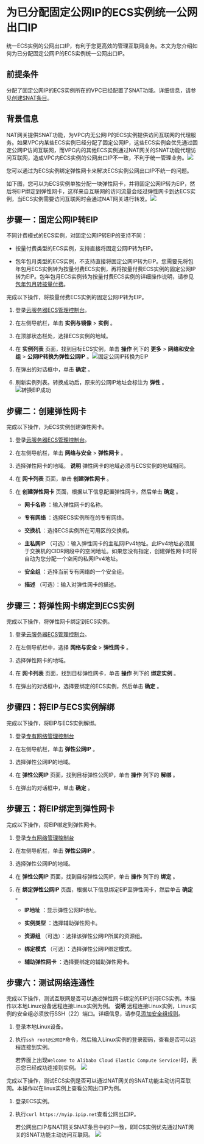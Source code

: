 为已分配固定公网IP的ECS实例统一公网出口IP 
=============================================

统一ECS实例的公网出口IP，有利于您更高效的管理互联网业务。本文为您介绍如何为已分配固定公网IP的ECS实例统一公网出口IP。

前提条件 
-------------------------

分配了固定公网IP的ECS实例所在的VPC已经配置了SNAT功能。详细信息，请参见[创建SNAT条目](/intl.zh-CN/用户指南/SNAT/创建SNAT条目.md)。

背景信息 
-------------------------

NAT网关提供SNAT功能，为VPC内无公网IP的ECS实例提供访问互联网的代理服务。如果VPC内某些ECS实例已经分配了固定公网IP，这些ECS实例会优先通过固定公网IP访问互联网，而VPC内的其他ECS实例通过NAT网关的SNAT功能代理访问互联网，造成VPC内ECS实例的公网出口IP不一致，不利于统一管理业务。![](https://static-aliyun-doc.oss-accelerate.aliyuncs.com/assets/img/zh-CN/9634029951/p49546.png)

您可以通过为ECS实例绑定弹性网卡来解决ECS实例公网出口IP不统一的问题。

如下图，您可以为ECS实例单独分配一块弹性网卡，并将固定公网IP转为EIP，然后将EIP绑定到弹性网卡，这样来自互联网的访问流量会经过弹性网卡到达ECS实例，当ECS实例需要访问互联网时会通过NAT网关进行转发。![](https://static-aliyun-doc.oss-accelerate.aliyuncs.com/assets/img/zh-CN/4734029951/p49551.png)

步骤一：固定公网IP转EIP 
-----------------------------------

不同计费模式的ECS实例，对固定公网IP转EIP的支持不同： 

* 按量付费类型的ECS实例，支持直接将固定公网IP转为EIP。

* 包年包月类型的ECS实例，不支持直接将固定公网IP转为EIP。您需要先将包年包月ECS实例转为按量付费ECS实例，再将按量付费ECS实例的固定公网IP转为EIP。包年包月ECS实例转为按量付费ECS实例的详细操作说明，请参见[包年包月转按量付费](/intl.zh-CN/产品定价/转换计费方式/包年包月转按量付费.md)。




完成以下操作，将按量付费ECS实例的固定公网IP转为EIP。

1. 登录[云服务器ECS管理控制台](https://ecs.console.aliyun.com/#/home)。

2. 在左侧导航栏，单击 **实例与镜像** \> **实例** 。

3. 在顶部状态栏处，选择ECS实例的地域。

4. 在 **实例列表** 页面，找到目标ECS实例，单击 **操作** 列下的 **更多** \> **网络和安全组** \> **公网IP转换为弹性公网IP** 。![固定公网IP转换为EIP](https://static-aliyun-doc.oss-accelerate.aliyuncs.com/assets/img/zh-CN/9634029951/p88779.png)

5. 在弹出的对话框中，单击 **确定** 。

6. 刷新实例列表。转换成功后，原来的公网IP地址会标注为 **弹性** 。![转换EIP成功](https://static-aliyun-doc.oss-accelerate.aliyuncs.com/assets/img/zh-CN/0734029951/p88777.png)

   




步骤二：创建弹性网卡 
-------------------------------

完成以下操作，为ECS实例创建弹性网卡。

1. 登录[云服务器ECS管理控制台](https://ecs.console.aliyun.com/#/home)。

2. 在左侧导航栏，单击 **网络与安全** \> **弹性网卡** 。

3. 选择弹性网卡的地域。
   **说明** 弹性网卡的地域必须与ECS实例的地域相同。
   

4. 在 **网卡列表** 页面，单击 **创建弹性网卡** 。

5. 在 **创建弹性网卡** 页面，根据以下信息配置弹性网卡，然后单击 **确定** 。
   * **网卡名称** ：输入弹性网卡的名称。
   
   * **专有网络** ：选择ECS实例所在的专有网络。
   
   * **交换机** ：选择ECS实例所在可用区的交换机。
   
   * **主私网IP** （可选）：输入弹性网卡的主私网IPv4地址。此IPv4地址必须属于交换机的CIDR网段中的空闲地址。如果您没有指定，创建弹性网卡时将自动为您分配一个空闲的私网IPv4地址。
   
   * **安全组** ：选择当前专有网络的一个安全组。
   
   * **描述** （可选）：输入对弹性网卡的描述。
   

   




步骤三：将弹性网卡绑定到ECS实例 
--------------------------------------

完成以下操作，将弹性网卡绑定到ECS实例。

1. 登录[云服务器ECS管理控制台](https://ecs.console.aliyun.com/#/home)。

2. 在左侧导航栏中，选择 **网络与安全** \> **弹性网卡** 。

3. 选择弹性网卡的地域。

4. 在 **网卡列表** 页面，找到目标弹性网卡，单击 **操作** 列下的 **绑定实例** 。

5. 在弹出的对话框中，选择要绑定的ECS实例，然后单击 **确定** 。




步骤四：将EIP与ECS实例解绑 
-------------------------------------

完成以下操作，将EIP与ECS实例解绑。

1. 登录[专有网络管理控制台](https://vpcnext.console.aliyun.com)

2. 在左侧导航栏，单击 **弹性公网IP** 。

3. 选择弹性公网IP的地域。

4. 在 **弹性公网IP** 页面，找到目标弹性公网IP，单击 **操作** 列下的 **解绑** 。

5. 在弹出的对话框中，单击 **确定** 。




步骤五：将EIP绑定到弹性网卡 
------------------------------------

完成以下操作，将EIP绑定到弹性网卡。

1. 登录[专有网络管理控制台](https://vpcnext.console.aliyun.com)

2. 在左侧导航栏，单击 **弹性公网IP** 。

3. 选择弹性公网IP的地域。

4. 在 **弹性公网IP** 页面，找到目标弹性公网IP，单击 **操作** 列下的 **绑定** 。

5. 在 **绑定弹性公网IP** 页面，根据以下信息绑定EIP至弹性网卡，然后单击 **确定** 。
   * **IP地址** ：显示弹性公网IP地址。
   
   * **实例类型** ：选择辅助弹性网卡。
   
   * **资源组** （可选）：选择该弹性公网IP所属的资源组。
   
   * **绑定模式** （可选）：选择弹性公网IP绑定模式。
   
   * **辅助弹性网卡** ：选择要绑定的辅助弹性网卡。
   

   




步骤六：测试网络连通性 
--------------------------------

完成以下操作，测试互联网是否可以通过弹性网卡绑定的EIP访问ECS实例。本操作以本地Linux设备远程连接Linux实例为例。 
**说明** 远程连接Linux实例，Linux实例的安全组必须放行SSH（22）端口。详细信息，请参见[添加安全组规则](/intl.zh-CN/安全/安全组/添加安全组规则.md)。

1. 登录本地Linux设备。

2. 执行`ssh root@公网IP`命令，然后输入Linux实例的登录密码，查看是否可以远程连接到实例。

   若界面上出现`Welcome to Alibaba Cloud Elastic Compute Service!`时，表示您已经成功连接到实例。
   ![](https://static-aliyun-doc.oss-accelerate.aliyuncs.com/assets/img/zh-CN/4734029951/p49595.png)




完成以下操作，测试ECS实例是否可以通过NAT网关的SNAT功能主动访问互联网。本操作以在linux实例上查看公网出口IP为例。 

1. 登录ECS实例。

2. 执行`curl https://myip.ipip.net`查看公网出口IP。

   若公网出口IP与NAT网关SNAT条目中的IP一致，即ECS实例优先通过NAT网关的SNAT功能主动访问互联网。
   ![](https://static-aliyun-doc.oss-accelerate.aliyuncs.com/assets/img/zh-CN/4734029951/p49596.png)





